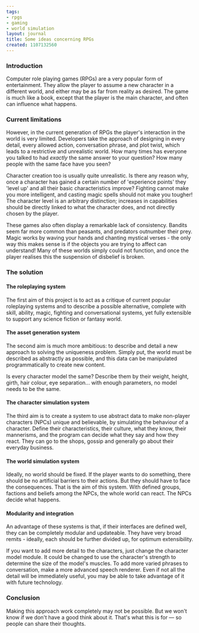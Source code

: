 ```yaml
---
tags:
- rpgs
- gaming
- world simulation
layout: journal
title: Some ideas concerning RPGs
created: 1107132560
---
```

### Introduction

Computer role playing games (RPGs) are a very popular form of entertainment.
They allow the player to assume a new character in a different world, and
either may be as far from reality as desired. The game is much like a book,
except that the player is the main character, and often can influence what
happens.<!--break-->

### Current limitations

However, in the current generation of RPGs the player's interaction in the
world is very limited. Developers take the approach of designing in every
detail, every allowed action, conversation phrase, and plot twist, which
leads to a restrictive and unrealistic world. How many times has everyone
you talked to had *exactly* the same answer to your question? How many people
with the same face have you seen?

Character creation too is usually quite unrealistic. Is there any reason why,
once a character has gained a certain number of 'experience points' they
'level up' and all their basic characteristics improve? Fighting cannot make
you more intelligent, and casting magic spells should not make you tougher!
The character level is an arbitrary distinction;  increases in capabilities
should be directly linked to what the character does, and not directly
chosen by the player.

These games also often display a remarkable lack of consistency. Bandits
seem far more common than peasants, and predators outnumber their prey.
Magic works by waving your hands and chanting mystical verses - the only
way this makes sense is if the objects you are trying to affect can
understand! Many of these worlds simply could not function, and once
the player realises this the suspension of disbelief is broken.

### The solution

#### The roleplaying system

The first aim of this project is to act as a critique of current popular
roleplaying systems and to describe a possible alternative, complete with
skill, ability, magic, fighting and conversational systems, yet fully
extensible to support any science fiction or fantasy world.

#### The asset generation system

The second aim is much more ambitious: to describe and detail a new
approach to solving the uniqueness problem. Simply put, the world must
be described as abstractly as possible, and this data can be manipulated
programmatically to create new content.

Is every character model the same? Describe them by their weight,
height, girth, hair colour, eye separation... with enough parameters,
no model needs to be the same.

#### The character simulation system

The third aim is to create a system to use abstract data to make
non-player characters (NPCs) unique and believable, by simulating the
behaviour of a character. Define their characteristics, their culture,
what they know, their mannerisms, and the program can decide what they
say and how they react. They can go to the shops, gossip and generally
go about their everyday business.

#### The world simulation system

Ideally, no world should be fixed. If the player wants to do something,
there should be no artificial barriers to their actions. But they should
have to face the consequences. That is the aim of this system. With
defined groups, factions and beliefs among the NPCs, the whole world
can react. The NPCs decide what happens.

#### Modularity and integration

An advantage of these systems is that, if their interfaces are defined
well, they can be completely modular and updateable. They have very broad
remits - ideally, each should be further divided up, for optimum
extensibility.

If you want to add more detail to the characters, just change the
character model module. It could be changed to use the character's
strength to determine the size of the model's muscles. To add more
varied phrases to conversation, make a more advanced speech renderer.
Even if not all the detail will be immediately useful, you may be able
to take advantage of it with future technology.

### Conclusion

Making this approach work completely may not be possible. But we won't
know if we don't have a good think about it. That's what this is for
&mdash; so people can share their thoughts.
